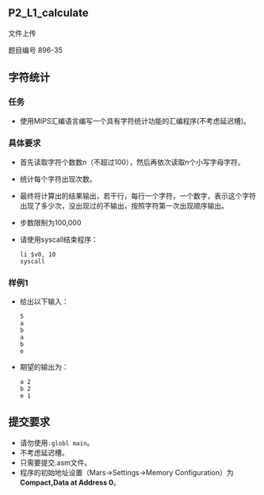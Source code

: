 ## P2_L1_calculate

文件上传

题目编号 896-35

## 字符统计

### 任务

- 使用MIPS汇编语言编写一个具有字符统计功能的汇编程序(不考虑延迟槽)。

### 具体要求

- 首先读取字符个数数n（不超过100），然后再依次读取n个小写字母字符。

- 统计每个字符出现次数。

- 最终将计算出的结果输出，若干行，每行一个字符，一个数字，表示这个字符出现了多少次，没出现过的不输出，按照字符第一次出现顺序输出。

- 步数限制为100,000

- 请使用syscall结束程序：

  ```assembly
  li $v0, 10
  syscall
  ```

### 样例1

- 给出以下输入：

  ```none
  5
  a
  b
  a
  b
  e
  ```

- 期望的输出为：

  ```none
  a 2
  b 2
  e 1
  ```

## 提交要求

- 请勿使用`.globl main`。
- 不考虑延迟槽。
- 只需要提交.asm文件。
- 程序的初始地址设置（Mars->Settings->Memory Configuration）为**Compact,Data at Address 0**。